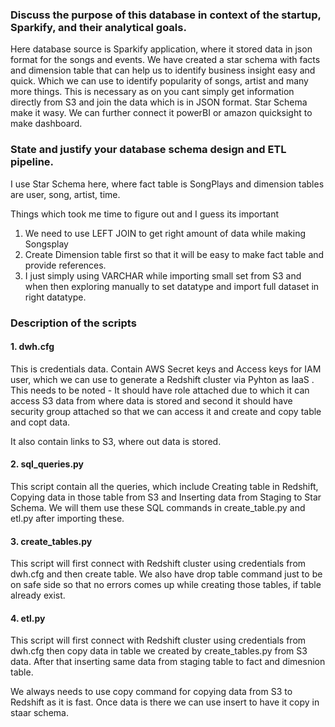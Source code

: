 ### Discuss the purpose of this database in context of the startup, Sparkify, and their analytical goals.

Here database source is Sparkify application, where it stored data in json format for the songs and events. We have created a star schema with facts and dimension table that can help us to identify business insight easy and quick. Which we can use to identify popularity of songs, artist and many more things. This is necessary as on you cant simply get information directly from S3 and join the data which is in JSON format. Star Schema make it wasy. We can further connect it powerBI or amazon quicksight to make dashboard. 


### State and justify your database schema design and ETL pipeline.
I use Star Schema here, where fact table is SongPlays and dimension tables are user, song, artist, time.

Things which took me time to figure out and I guess its important
1. We need to use LEFT JOIN to get right amount of data while making Songsplay
2. Create Dimension table first so that it will be easy to make fact table and provide references. 
3. I just simply using VARCHAR while importing small set from S3 and when then exploring manually to set datatype and import full dataset in right datatype.

### Description of the scripts

#### 1. dwh.cfg
This is credentials data. Contain AWS Secret keys and Access keys for IAM user, which we can use to generate a Redshift cluster via Pyhton as IaaS . This needs to be noted - It should have role attached due to which it can access S3 data from where data is stored and second it should have security group attached so that we can access it and create and copy table and copt data.

It also contain links to S3, where out data is stored. 

#### 2. sql_queries.py
This script contain all the queries, which include Creating table in Redshift, Copying data in those table from S3 and Inserting data from Staging to Star Schema. We will  them use these SQL commands in create_table.py and etl.py after importing these.

#### 3. create_tables.py 
This script will first connect with Redshift cluster using credentials from dwh.cfg and then create table. We also have drop table command just to be on safe side so that no errors comes up while creating those tables, if table already exist.

#### 4. etl.py
This script will first connect with Redshift cluster using credentials from dwh.cfg then copy data in table we created by create_tables.py from S3 data. After that inserting same data from staging table to fact and dimesnion table.

We always needs to use copy command for copying data from S3 to Redshift as it is fast. Once data is there we can use insert to have it copy in staar schema.
